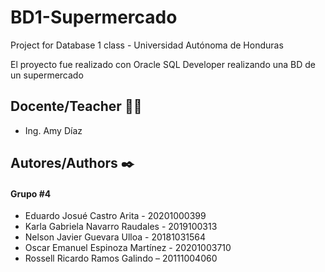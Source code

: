 # BD1-Supermercado
Project for Database 1 class - Universidad Autónoma de Honduras

El proyecto fue realizado con Oracle SQL Developer realizando una BD de un supermercado

<h2>Docente/Teacher 👨‍💻</h2>
<ul>
  <li>Ing. Amy Díaz</li>
</ul>

<h2>Autores/Authors ✒️</h2>
<h4>Grupo #4</h4>
<ul>
  <li>Eduardo Josué Castro Arita - 20201000399</li>
  <li>Karla Gabriela Navarro Raudales - 2019100313</li>
  <li>Nelson Javier Guevara Ulloa - 20181031564</li>
  <li>Oscar Emanuel Espinoza Martínez - 20201003710</li>
  <li>Rossell Ricardo Ramos Galindo – 20111004060</li>
</ul>
